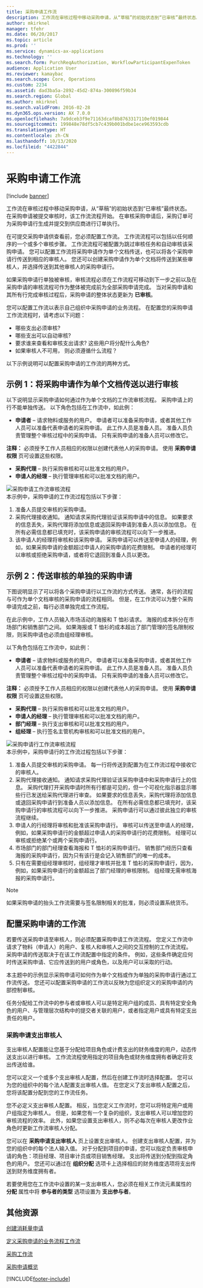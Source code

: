 ```yaml
---
title: 采购申请工作流
description: 工作流在审核过程中移动采购申请，从“草稿”的初始状态到“已审核”最终状态。 在采购申请被提交审核时，该工作流流程开始。 在审核采购申请后，采购订单可为采购申请行生成并提交到供应商进行订单执行。
author: mkirknel
manager: tfehr
ms.date: 06/20/2017
ms.topic: article
ms.prod: ''
ms.service: dynamics-ax-applications
ms.technology: ''
ms.search.form: PurchReqAuthorization, WorkflowParticipantExpenToken
audience: Application User
ms.reviewer: kamaybac
ms.search.scope: Core, Operations
ms.custom: 2234
ms.assetid: dad3ba5a-2892-45d2-874a-300896f59b34
ms.search.region: Global
ms.author: mkirknel
ms.search.validFrom: 2016-02-28
ms.dyn365.ops.version: AX 7.0.0
ms.openlocfilehash: 7a9dceb3f9e71163dcaf8b8763317110ef019844
ms.sourcegitcommit: 199848e78df5cb7c439b001bdbe1ece963593cdb
ms.translationtype: HT
ms.contentlocale: zh-CN
ms.lasthandoff: 10/13/2020
ms.locfileid: "4422844"
---
```

# <a name="purchase-requisition-workflow"></a>采购申请工作流

[!include [banner](../includes/banner.md)]

工作流在审核过程中移动采购申请，从“草稿”的初始状态到“已审核”最终状态。 在采购申请被提交审核时，该工作流流程开始。 在审核采购申请后，采购订单可为采购申请行生成并提交到供应商进行订单执行。

在可提交采购申请供查看前，您必须配置工作流。 工作流流程可以包括以任何顺序的一个或多个审核步骤。 工作流流程可被配置为跳过审核任务和自动审核该采购申请。 您可以配置工作流将采购申请作为单个文档传送，也可以将各个采购申请行传送到相应的审核人。 您还可以创建采购申请作为单个文档将传送到某些审核人，并选择传送到其他审核人的采购申请行。  

如果采购申请行单独被审核，审核流程必须在工作流程可移动到下一步之前以及在采购申请的审核流程可作为整体被完成前为全部采购申请完成。 当对采购申请和其所有行完成审核过程后，采购申请的整体状态更新为 **已审核**。  

您可以配置工作流以表示自己组织中采购申请的业务流程。 在配置您的采购申请工作流流程时，请考虑以下问题：

-   哪些支出必须审核?
-   哪些支出可以自动审核?
-   要求谁来查看和审核支出请求? 这些用户将分配什么角色?
-   如果审核人不可用， 则必须遵循什么流程？

以下示例说明可以配置采购申请的工作流的两种方式。

## <a name="example-1-route-a-purchase-requisition-as-a-single-document-for-review"></a>示例 1：将采购申请作为单个文档传送以进行审核
以下说明显示采购申请如何通过作为单个文档的工作流审核流程。 采购申请上的行不能单独传送。 以下角色包括在工作流中，如此例：

-   **申请者** – 请求物料或服务的用户。 申请者可以准备采购申请，或者其他工作人员可以准备代表申请者的采购申请。 此工作人员是准备人员。 准备人员负责管理整个审核过程中的采购申请。 只有采购申请的准备人员可以修改它。

**注释：** 必须授予工作人员相应的权限以创建代表他人的采购申请。 使用 **采购申请权限** 页可设置这些权限。

-   **采购代理** – 执行采购审核和可以批准文档的用户。
-   **申请人的经理** – 执行管理审核和可以批准文档的用户。

![采购申请工作流审核流程](./media/purchreqworkflowoverview_submission.gif)  
本示例中，采购申请的工作流过程包括以下步骤：

1.  准备人员提交审核的采购申请。
2.  采购代理接收通知。 通知请求采购代理验证该采购申请中的信息。 如果要求的信息丢失，采购代理将添加信息或退回采购申请到准备人员以添加信息。 在所有必需信息都已填充时，该采购申请的审核流程可以向下一步推进。
3.  该申请人的经理将审核和该采购申请。 采购申请可以传送至申请人的经理，例如，如果采购申请的金额超过申请人的采购申请的花费限制。 申请者的经理可以审核或拒绝采购申请，或者将它退回到准备人员以更改。

## <a name="example-2-route-the-individual-purchase-requisition-lines-for-review"></a>示例 2：传送审核的单独的采购申请
下图说明显示了可以将各个采购申请行以工作流的方式传送。 通常，各行的流程与可作为单个文档审核的采购申请的流程相同。 但是，在工作流可以为整个采购申请完成之前，每行必须单独完成工作流程。  

在此示例中，工作人员输入市场活动的海报和 T 恤衫请求。 海报的成本拆分在市场部门和销售部门之间。 如果海报或 T 恤衫的成本超出了部门管理的签名限制权限，则采购申请也必须由组经理审核。  

以下角色包括在工作流中，如此例：

-   **申请者** – 请求物料或服务的用户。 申请者可以准备采购申请，或者其他工作人员可以准备代表申请者的采购申请。 此工作人员是准备人员。 准备人员负责管理整个审核过程中的采购申请。 只有采购申请的准备人员可以修改它。

**注释：** 必须授予工作人员相应的权限以创建代表他人的采购申请。 使用 **采购申请权限** 页可设置这些权限。

-   **采购代理** – 执行采购审核和可以批准文档的用户。
-   **申请人的经理** – 执行管理审核和可以批准文档的用户。
-   **部门经理** – 执行支出审核和可以批准文档的用户。
-   **组经理** – 执行签名主管机构审核和可以批准文档的用户。

![采购申请行工作流审核流程](./media/purchreqlineworkflowoverview.gif)  
本示例中，采购申请行的工作流过程包括以下步骤：

1.  准备人员提交审核的采购申请。 每一行将传送到配置为在工作流过程中接收它的审核人。
2.  采购代理接收通知。 通知请求采购代理验证该采购申请中和采购申请行上的信息。 采购代理打开采购申请时所有行都是可见的，但一个可视化指示器显示哪些行已发送给采购代理进行审查。 如果要求的信息丢失，采购代理将添加信息或退回采购申请行到准备人员以添加信息。 在所有必需信息都已填充时，该采购申请行的审核流程可以向下一步推进。 采购申请行可以通过彼此独立的审核流程继续。
3.  申请人的行经理将审核和批准该采购申请行。 审核可以传送至申请人的经理，例如，如果采购申请行的金额超过申请人的采购申请行的花费限制。 经理可以审核或拒绝某个或两个采购申请行。
4.  市场部门的部门经理查看海报和 T 恤衫的采购申请行。 销售部门经历只查看海报的采购申请行，因为只有该行是会记入销售部门的唯一的成本。
5.  只有在需要组经理审核时，组经理才审核并批准 T 恤衫的采购申请行，因为，例如，如果采购申请行的金额超出了部门经理的审核限制。 组经理无需审核海报的采购申请行。

> [!NOTE]
> 如果采购申请的抬头工作流需要与签名限制相关的批准，则必须设置系统货币。

## <a name="configuring-a-workflow-for-purchase-requisitions"></a>配置采购申请的工作流
若要传送采购申请至审核人，则必须配置采购申请工作流流程。 您定义工作流中请求了物料（申请人）的用户、复核人和审核人之间的交互控制的工作流流程。 采购申请的传送取决于在该工作流配置中指定的条件。 例如，这些条件确定应何时传送采购申请、它应传送到的用户或角色，以及用户可以采取的行动。  

本主题中的示例显示采购申请可如何作为单个文档或作为单独的采购申请行通过工作流传送。 您还可以配置采购申请的工作流以反映为您组织定义的采购申请的内部控制审核。  

任务分配给工作流中的参与者或审核人可以是特定用户组的成员、具有特定安全角色的用户、与管理层次结构中的提交者关联的用户，或者指定用户或具有特定支出责任的用户。

### <a name="purchase-requisition-expenditure-reviewers"></a>采购申请支出审核人

支出审核人配置能让您基于分配给项目角色或计费支出的财务维度的用户，动态传送支出以进行审核。 工作流流程使用指定的项目角色或财务维度拥有者确定将支出传送给谁。  

您可以定义一个或多个支出审核人配置，然后在创建工作流时选择配置。 您可以为您的组织中的每个法人配置支出审核人值。 在您定义了支出审核人配置之后，您将该配置分配到您的工作流任务。  

您不必定义支出审核人配置。 相反，当您定义工作流时，您可以将特定用户或用户组指定为审核人。 但是，如果您有一个复杂的组织，支出审核人可以增加您的审核流程的效率。 此外，如果您设置支出审核人，则不必每次在审核人更改作业角色时更新工作流审核人分配。  

您可以在 **采购申请支出审核人** 页上设置支出审核人。 创建支出审核人配置，并为您的组织中的每个法人输入值。 对于分配到项目的申请，您可以指定负责审核申请的角色：项目经理、项目审计员或项目销售经理。 支出将传送到分配到指定角色的用户。 您还可以通过在 **组织分配** 选项卡上选择相应的财务维度选项将支出传送到财务维度拥有者。  

若要使用您在工作流中设置的某一支出审核人，您必须在相关工作流元素属性的 **分配** 属性中将 **参与者的类型** 选项设置为 **支出参与者**。

<a name="additional-resources"></a>其他资源
--------

[创建消耗量申请](tasks/create-requisition-consumption.md)

[定义采购申请的业务流程工作流](https://www.microsoft.com/download/details.aspx?id=101821)

[采购工作流](procurement-sourcing-workflows.md)

[采购申请概览](purchase-requisitions-overview.md)





[!INCLUDE[footer-include](../../includes/footer-banner.md)]